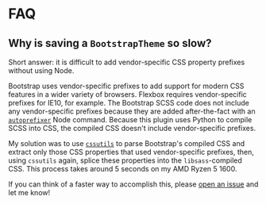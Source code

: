 # FAQ

## Why is saving a `BootstrapTheme` so slow?

Short answer: it is difficult to add vendor-specific CSS property prefixes without using Node.

Bootstrap uses vendor-specific prefixes to add support for modern CSS features in a wider variety of browsers. Flexbox requires vendor-specific prefixes for IE10, for example. The Bootstrap SCSS code does not include any vendor-specific prefixes because they are added after-the-fact with an [`autoprefixer`](https://github.com/postcss/autoprefixer/) Node command. Because this plugin uses Python to compile SCSS into CSS, the compiled CSS doesn't include vendor-specific prefixes.

My solution was to use [`cssutils`](https://pythonhosted.org/cssutils/index.html) to parse Bootstrap's compiled CSS and extract only those CSS properties that used vendor-specific prefixes, then, using `cssutils` again, splice these properties into the `libsass`-compiled CSS. This process takes around 5 seconds on my AMD Ryzen 5 1600.

If you can think of a faster way to accomplish this, please [open an issue](https://github.com/johnfraney/django-bootstrap-customizer/issues/new) and let me know!
